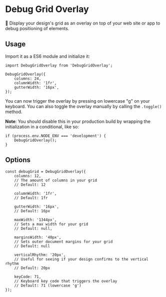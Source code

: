# Debug Grid Overlay
🏁 Display your design's grid as an overlay on top of your web site or app to debug positioning of elements.


## Usage
Import it as a ES6 module and initialize it:
```
import DebugGridOverlay from 'DebugGridOverlay';

DebugGridOverlay({
    columns: 24,
    columnWidth: '1fr',
    gutterWidth: '16px',
});
```

You can now trigger the overlay by pressing on lowercase "g" on your keyboard. You can also toggle the overlay manually by calling the `.toggle()` method.

**Note**: You should disable this in your production build by wrapping the initialization in a conditional, like so:
```
if (process.env.NODE_ENV === 'development') {
    DebugGridOverlay();
}
```

## Options
```
const debugGrid = DebugGridOverlay({
    columns: 12,
    // The amount of columns in your grid
    // Default: 12

    columnWidth: '1fr',
    // Default: 1fr

	gutterWidth: '16px',
    // Default: 16px

	maxWidth: '1344px',
    // Sets a max width for your grid
    // Default: null,

	marginsWidth: '40px',
    // Sets outer document margins for your grid
    // Default: null

	verticalRhythm: '20px',
    // Useful for seeing if your design confirms to the vertical rhythm
    // Default: 20px

	keyCode: 71,
    // Keyboard key code that triggers the overlay
    // Default: 71 (lowercase 'g')
});
```
